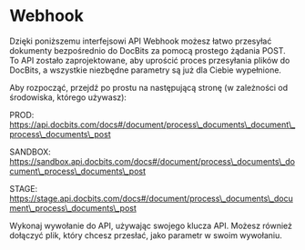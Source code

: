 # Webhook

Dzięki poniższemu interfejsowi API Webhook możesz łatwo przesyłać dokumenty bezpośrednio do DocBits za pomocą prostego żądania POST. To API zostało zaprojektowane, aby uprościć proces przesyłania plików do DocBits, a wszystkie niezbędne parametry są już dla Ciebie wypełnione.

Aby rozpocząć, przejdź po prostu na następującą stronę (w zależności od środowiska, którego używasz):

PROD: https://api.docbits.com/docs#/document/process\_documents\_document\_process\_documents\_post

SANDBOX: https://sandbox.api.docbits.com/docs#/document/process\_documents\_document\_process\_documents\_post

STAGE: https://stage.api.docbits.com/docs#/document/process\_documents\_document\_process\_documents\_post

Wykonaj wywołanie do API, używając swojego klucza API. Możesz również dołączyć plik, który chcesz przesłać, jako parametr w swoim wywołaniu.
